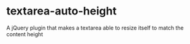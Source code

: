 # textarea-auto-height
A jQuery plugin that makes a textarea able to resize itself to match the content height
